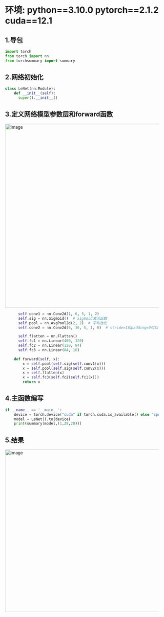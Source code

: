 # 环境:  python==3.10.0 pytorch==2.1.2 cuda==12.1 

## **1.导包**

```python
import torch
from torch import nn
from torchsummary import summary
```

## **2.网络初始化**  
```python
class LeNet(nn.Module):
    def __init__(self):
      super().__init__()
```
## **3.定义网络模型参数层和forward函数**

<img width="1239" height="600" alt="image" src="https://github.com/user-attachments/assets/7d03e456-53a5-43cb-8c43-f70fa845032e" />

```python
      self.conv1 = nn.Conv2d(1, 6, 5, 1, 2)
      self.sig = nn.Sigmoid()  # Sigmoid激活函数
      self.pool = nn.AvgPool2d(2, 2)  # 平均池化
      self.conv2 = nn.Conv2d(6, 16, 5, 1, 0)  # stride=1和padding=0可以省略

      self.flatten = nn.Flatten()
      self.fc1 = nn.Linear(400, 120)
      self.fc2 = nn.Linear(120, 84)
      self.fc3 = nn.Linear(84, 10)
  
    def forward(self, x):
        x = self.pool(self.sig(self.conv1(x)))
        x = self.pool(self.sig(self.conv2(x)))
        x = self.flatten(x)
        x = self.fc3(self.fc2(self.fc1(x)))
        return x
```

## **4.主函数编写**

``` python
if __name__ == '__main__':
    device = torch.device("cuda" if torch.cuda.is_available() else "cpu")
    model = LeNet().to(device)
    print(summary(model,(1,28,28)))
```

## **5.结果**

<img width="808" height="531" alt="image" src="https://github.com/user-attachments/assets/ad1d2aa2-bcae-46cf-a3fd-a0fd2c7a6be5" />
